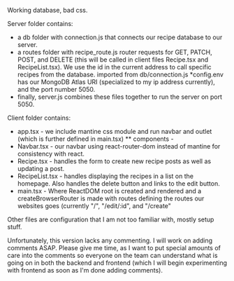 Working database, bad css.

Server folder contains:
* a db folder with connection.js that connects our recipe database to our server.
* a routes folder with recipe_route.js router requests for GET, PATCH, POST, and DELETE (this will be called in client files Recipe.tsx and RecipeList.tsx). We use the id in the current address to call specific recipes from the database. imported from db/connection.js
*config.env has our MongoDB Atlas URI (specialized to my ip address currently), and the port number 5050.
* finally, server.js combines these files together to run the server on port 5050.

Client folder contains:
* app.tsx - we include mantine css module and run navbar and outlet (which is further defined in main.tsx)
** components -
* Navbar.tsx - our navbar using react-router-dom instead of mantine for consistency with react.
* Recipe.tsx - handles the form to create new recipe posts as well as updating a post.
* RecipeList.tsx - handles displaying the recipes in a list on the homepage. Also handles the delete button and links to the edit button.
* main.tsx - Where ReactDOM root is created and rendered and a createBrowserRouter is made with routes defining the routes our websites goes (currently "/", "/edit/:id", and "/create"

Other files are configuration that I am not too familiar with, mostly setup stuff.

Unfortunately, this version lacks any commenting. I will work on adding comments ASAP. 
Please give me time, as I want to put special amounts of care into the comments so everyone on the team can understand what is going on in both the backend and 
frontend (which I will begin experimenting with frontend as soon as I'm done adding comments).

